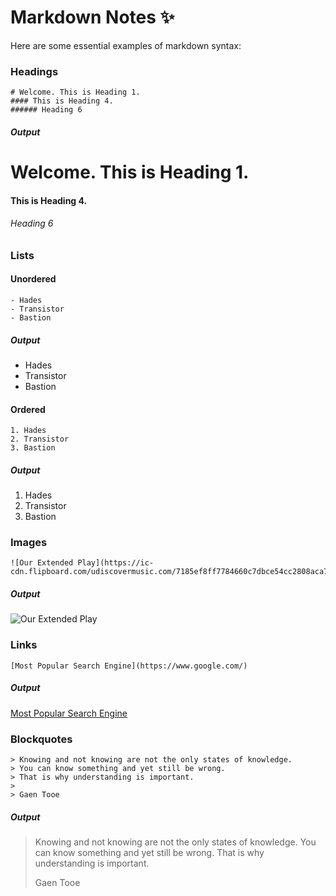 # Markdown Notes ✨

Here are some essential examples of markdown syntax:

### Headings

```
# Welcome. This is Heading 1.
#### This is Heading 4.
###### Heading 6
````

##### Output

# Welcome. This is Heading 1.
#### This is Heading 4.
###### Heading 6

### Lists

#### Unordered

```
- Hades
- Transistor
- Bastion
```

##### Output

- Hades
- Transistor
- Bastion

#### Ordered

```
1. Hades
2. Transistor
3. Bastion
```

##### Output

1. Hades
2. Transistor
3. Bastion

### Images

```
![Our Extended Play](https://ic-cdn.flipboard.com/udiscovermusic.com/7185ef8ff7784660c7dbce54cc2808aca7b33f29/_medium.jpeg)
```

##### Output

![Our Extended Play](https://ic-cdn.flipboard.com/udiscovermusic.com/7185ef8ff7784660c7dbce54cc2808aca7b33f29/_medium.jpeg)

### Links

```
[Most Popular Search Engine](https://www.google.com/)
```

##### Output

[Most Popular Search Engine](https://www.google.com/)

### Blockquotes

```
> Knowing and not knowing are not the only states of knowledge.
> You can know something and yet still be wrong.
> That is why understanding is important.
> 
> Gaen Tooe
```

##### Output

> Knowing and not knowing are not the only states of knowledge. You can know something and yet still be wrong. That is why understanding is important.
>
> Gaen Tooe
